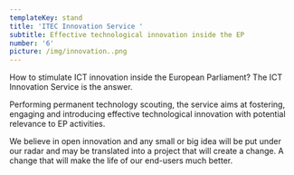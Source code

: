 ```yaml
---
templateKey: stand
title: 'ITEC Innovation Service '
subtitle: Effective technological innovation inside the EP
number: '6'
picture: /img/innovation..png
---
```

How to stimulate ICT innovation inside the European Parliament? The ICT Innovation Service is the answer.

Performing permanent technology scouting, the service aims at fostering, engaging and introducing effective technological innovation with potential relevance to EP activities.

We believe in open innovation and any small or big idea will be put under our radar and may be translated into a project that will create a change. A change that will make the life of our end-users much better.
